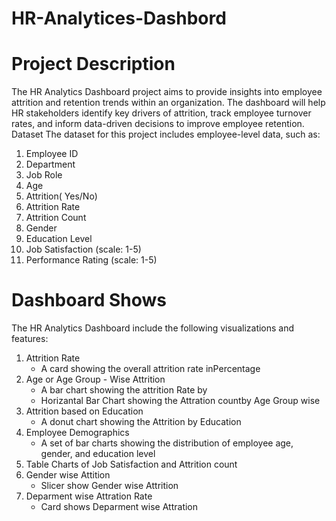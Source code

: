 # HR-Analytices-Dashbord
# Project Description
The HR Analytics Dashboard project aims to provide insights into employee attrition and retention trends within an organization. The dashboard will help HR stakeholders identify key drivers of attrition, track employee turnover rates, and inform data-driven decisions to improve employee retention.
Dataset
The dataset for this project includes employee-level data, such as:

1. Employee ID
2. Department
3. Job Role
4. Age
5. Attrition( Yes/No)
6. Attrition Rate
7. Attrition Count
8. Gender
9. Education Level
10. Job Satisfaction (scale: 1-5)
11. Performance Rating (scale: 1-5)

# Dashboard Shows
The HR Analytics Dashboard  include the following visualizations and features:

1. Attrition Rate 
    - A card showing the overall attrition rate inPercentage
2. Age or Age Group - Wise Attrition
    - A bar chart showing the attrition Rate  by 
    - Horizantal Bar Chart showing the Attration countby Age Group wise 
3. Attrition based on Education
    - A donut  chart showing the Attrition by Education 
4. Employee Demographics
    - A set of bar charts showing the distribution of employee age, gender, and education level
5. Table Charts  of Job Satisfaction and Attrition count
6.  Gender wise  Attition
    - Slicer show Gender wise Attrition
7.  Deparment wise Attration Rate
    - Card shows Deparment wise Attration
   
